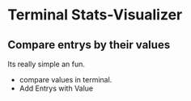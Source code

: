 # Terminal Stats-Visualizer

## Compare entrys by their values

Its really simple an fun.

* compare values in terminal.
* Add Entrys with Value